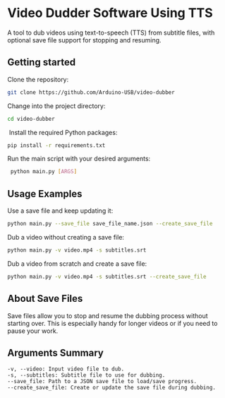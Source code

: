# Video Dudder Software Using TTS

A tool to dub videos using text-to-speech (TTS) from subtitle files, with optional save file support for stopping and resuming.

## Getting started 

Clone the repository: 

```bash
git clone https://github.com/Arduino-USB/video-dubber 
```
Change into the project directory: 

```bash
cd video-dubber
```
 Install the required Python packages: 
```bash
pip install -r requirements.txt 
```
Run the main script with your desired arguments:
```bash
 python main.py [ARGS] 
```
## Usage Examples 

Use a save file and keep updating it: 
``` bash
python main.py --save_file save_file_name.json --create_save_file
```

Dub a video without creating a save file: 
```bash
python main.py -v video.mp4 -s subtitles.srt 
```
Dub a video from scratch and create a save file: 
```bash
python main.py -v video.mp4 -s subtitles.srt --create_save_file
```
## About Save Files 

Save files allow you to stop and resume the dubbing process without starting over. This is especially handy for longer videos or if you need to pause your work. 

## Arguments Summary
	-v, --video: Input video file to dub.
	-s, --subtitles: Subtitle file to use for dubbing. 
	--save_file: Path to a JSON save file to load/save progress. 
	--create_save_file: Create or update the save file during dubbing.

